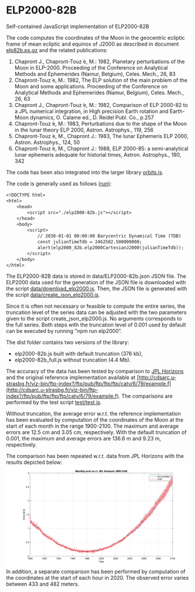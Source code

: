# ELP2000-82B
Self-contained JavaScript implementation of ELP2000-82B

The code computes the coordinates of the Moon in the geocentric ecliptic frame of mean ecliptic and equinox of J2000 as described in document [elp82b.ps.gz](http://cdsarc.u-strasbg.fr/viz-bin/ftp-index?/ftp/pub/ftp/ftp/ftp/catv/6/79/elp82b.ps.gz) and the related publications:
1. Chapront J., Chapront-Touz ́e, M.: 1982, Planetary perturbations of the Moon in ELP-2000. Proceeding of the Conference on Analytical Methods and Ephemerides (Namur, Belgium), Celes. Mech., 26, 83
2. Chapront-Touz ́e, M.: 1982, The ELP solution of the main problem of the Moon and some applications. Proceeding of the Conference on Analytical Methods and Ephemerides (Namur, Belgium), Celes. Mech., 26, 63
3. Chapront J., Chapront-Touz ́e, M.: 1982, Comparison of ELP 2000-82 to a JPL numerical integration, in High precision Earth rotation and Earth-Moon dynamics, O. Calame ed., D. Reidel Publ. Co., p.257
4. Chapront-Touz ́e, M.: 1983, Perturbations due to the shape of the Moon in the lunar theory ELP 2000, Astron. Astrophys., 119, 256
5. Chapront-Touz ́e, M., Chapront J.: 1983, The lunar Ephemeris ELP 2000, Astron. Astrophys., 124, 50
6. Chapront-Touz ́e, M., Chapront J.: 1988, ELP 2000-85: a semi-analytical lunar ephemeris adequate for historial times, Astron. Astrophys., 190, 342

The code has been also integrated into the larger library [orbits.js](https://github.com/vsr83/orbits.js).

The code is generally used as follows [(run)](https://vsr83.github.io/ELP2000-82B/dist/index.html):
```
<!DOCTYPE html>
<html>
    <head>
        <script src="./elp2000-82b.js"></script>
    </head>
    <body>
        <script>
            // 2030-01-01 00:00:00 Barycentric Dynamical Time (TDB)
            const julianTimeTdb = 2462502.500000000;
            alert(elp2000_82b.elp2000CartesianJ2000(julianTimeTdb));
        </script>
    </body>
</html>
```

The ELP2000-82B data is stored in data/ELP2000-82b.json JSON file. The ELP2000 data used for the generation of the JSON file is downloaded with the script [data/download_elp2000.js](data/download_elp2000.js). Then, the JSON file is generated with the script [data/create_json_elp2000.js](data/create_json_elp2000.js). 

Since it is often not necessary or feasible to compute the entire series, the truncation level of the series data can be adjusted with the two parameters given to the script create_json_elp2000.js. No arguments corresponds to the full series. Both steps with the truncation level of 0.001 used by default can be executed by running "npm run elp2000". 

The dist folder contains two versions of the library:
* elp2000-82b.js built with default truncation (376 kb),
* elp2000-82b_full.js without truncation (4.4 Mb).

The accuracy of the data has been tested by comparison to [JPL Horizons](https://ssd.jpl.nasa.gov/horizons/app.html#/) and the original reference implementation available at [http://cdsarc.u-strasbg.fr/viz-bin/ftp-index?/ftp/pub/ftp/ftp/ftp/catv/6/79/example.f](http://cdsarc.u-strasbg.fr/viz-bin/ftp-index?/ftp/pub/ftp/ftp/ftp/catv/6/79/example.f). The comparisons are performed by the test script [test/test.js](test/test.js). 

Without truncation, the average error w.r.t. the reference implementation has been evaluated by computation of the coordinates of the Moon at the start of each month in the range 1900-2100. The maximum and average errors are 12.5 cm and 3.05 cm, respectively. With the default truncation of 0.001, the maximum and average errors are 136.6 m and 9.23 m, respectively.

The comparison has been repeated w.r.t. data from JPL Horizons with the results depicted below:
![Error w.r.t. JPL Horizons 1900-2100](error_JPL_Horizons.png)
In addition, a separate comparison has been performed by computation of the coordinates at the start of each hour in 2020. The observed error varies between 433 and 482 meters.